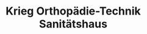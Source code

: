 ---
title: "Krieg Orthopädie-Technik Sanitätshaus"
url: /bensheim/krieg-orthopaedie-technik-sanitaetshaus/
shop: Sanitätshaus
---